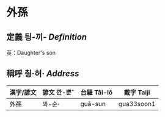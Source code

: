 # 外孫
## 定義 딍-끼- _Definition_




英：Daughter's son

## 稱呼 칑·허· _Address_

漢字/諺文 | 諺文 깐-뿐ˆ | 台羅 Tâi-lô | 戴字 Taiji
--- | --- | --- | --- 
外孫 | 꽈-순· | guā-sun | gua33soon1 

